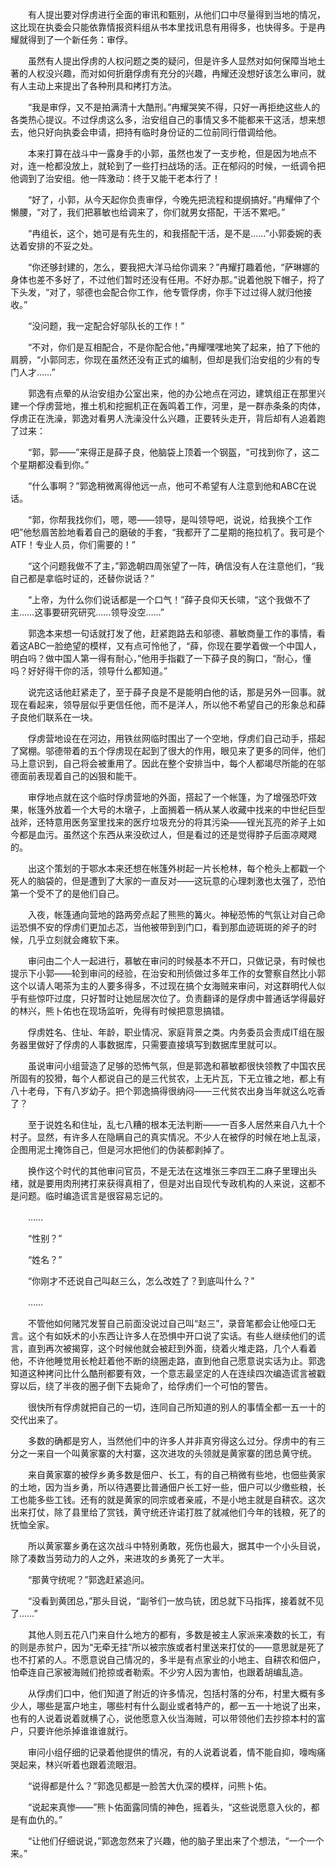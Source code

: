 　　有人提出要对俘虏进行全面的审讯和甄别，从他们口中尽量得到当地的情况，这比现在执委会只能依靠情报资料组从书本里找讯息有用得多，也快得多。于是冉耀就得到了一个新任务：审俘。

　　虽然有人提出俘虏的人权问题之类的疑问，但是许多人显然对如何保障当地土著的人权没兴趣，而对如何折磨俘虏有充分的兴趣，冉耀还没想好该怎么审问，就有人主动上来提出了各种刑具和拷打方法。

　　“我是审俘，又不是拍满清十大酷刑。”冉耀哭笑不得，只好一再拒绝这些人的各类热心提议。不过俘虏这么多，治安组自己的事情又多不能都来干这活，想来想去，他只好向执委会申请，把持有临时身份证的二位前同行借调给他。

　　本来打算在战斗中一露身手的小郭，虽然也发了一支步枪，但是因为地点不对，连一枪都没放上，就轮到了一些打扫战场的活。正在郁闷的时候，一纸调令把他调到了治安组。他一阵激动：终于又能干老本行了！

　　“好了，小郭，从今天起你负责审俘，今晚先把流程和提纲搞好。”冉耀伸了个懒腰，“对了，我们把慕敏也给调来了，你们就男女搭配，干活不累吧。”

　　“冉组长，这个，她可是有先生的，和我搭配干活，是不是……”小郭委婉的表达着安排的不妥之处。

　　“你还够封建的，怎么，要我把大洋马给你调来？”冉耀打趣着他，“萨琳娜的身体也差不多好了，不过他们暂时还没有任用。不好办那。”说着他脱下帽子，捋了下头发，“对了，邬德也会配合你工作，他专管俘虏，你手下过过得人就归他接收。”

　　“没问题，我一定配合好邬队长的工作！”

　　“不对，你们是互相配合，不是你配合他，”冉耀嘿嘿地笑了起来，拍了下他的肩膀，“小郭同志，你现在虽然还没有正式的编制，但却是我们治安组的少有的专门人才……”

　　郭逸有点晕的从治安组办公室出来，他的办公地点在河边，建筑组正在那里兴建一个俘虏营地，推土机和挖掘机正在轰鸣着工作，河里，是一群赤条条的肉体，俘虏正在洗澡，郭逸对看男人洗澡没什么兴趣，正要转头走开，背后却有人追着跑了过来：

　　“郭，郭——”来得正是薛子良，他脑袋上顶着一个钢盔，“可找到你了，这二个星期都没看到你。”

　　“什么事啊？”郭逸稍微离得他远一点，他可不希望有人注意到他和ABC在说话。

　　“郭，你帮我找你们，嗯，嗯——领导，是叫领导吧，说说，给我换个工作吧”他愁眉苦脸地看着自己的磨破的手套，“我都开了二星期的拖拉机了。我可是个ATF！专业人员，你们需要的！”

　　“这个问题我做不了主，”郭逸朝四周张望了一阵，确信没有人在注意他们，“我自己都是拿临时证的，还替你说话？”

　　“上帝，为什么你们说话都是一个口气！”薛子良仰天长啸，“这个我做不了主……这事要研究研究……领导没空……”

　　郭逸本来想一句话就打发了他，赶紧跑路去和邬德、慕敏商量工作的事情，看着这ABC一脸绝望的模样，又有点可怜他了，“薛，你现在要学着做一个中国人，明白吗？做中国人第一得有耐心，”他用手指戳了一下薛子良的胸口，“耐心，懂吗？好好得干你的活，领导什么都知道。”

　　说完这话他赶紧走了，至于薛子良是不是能明白他的话，那是另外一回事。就现在看起来，领导层似乎更信任他，而不是洋人，所以他不希望自己的形象总和薛子良他们联系在一块。

　　俘虏营地设在在河边，用铁丝网临时围出了一个空地，俘虏们自己动手，搭起了窝棚。邬德带着的五个俘虏现在起到了很大的作用，眼见来了更多的同伴，他们马上意识到，自己将会被重用了。因此在整个安排当中，每个人都竭尽所能的在邬德面前表现着自己的凶狠和能干。

　　审俘地点就在这个临时俘虏营地的外面，搭起了一个帐篷，为了增强恐吓效果，帐篷外放着一个大号的木墩子，上面搁着一柄从某人收藏中找来的中世纪巨型战斧，还特意用医务室里找来的医疗垃圾充分的将其污染——锃光瓦亮的斧子上如今都是血污。虽然这个东西从来没砍过人，但是看过的还是觉得脖子后面凉飕飕的。

　　出这个策划的于鄂水本来还想在帐篷外树起一片长枪林，每个枪头上都戳一个死人的脑袋的，但是遭到了大家的一直反对——这玩意的心理刺激也太强了，恐怕第一个受不了的是他们自己。

　　入夜，帐篷通向营地的路两旁点起了熊熊的篝火。神秘恐怖的气氛让对自己命运恐惧不安的俘虏们更加忐忑，当他被带到到门口，看到那血迹斑斑的斧子的时候，几乎立刻就会瘫软下来。

　　审问由二个人一起进行，慕敏在审问的时候基本不开口，只做记录，有时候也提示下小郭——轮到审问的经验，在治安和刑侦做过多年工作的女警察自然比小郭这个以请人喝茶为主的人要多得多，不过现在搞个女海贼来审问，对这群明代人似乎有些惊吓过度，只好暂时让她屈居次位了。负责翻译的是俘虏中普通话学得最好的林兴，熊卜佑也在现场监听，免得有时候把意思搞错。

　　俘虏姓名、住址、年龄，职业情况、家庭背景之类。内务委员会责成IT组在服务器里做好了俘虏的人事数据库，只需要直接填写到数据库里就可以。

　　虽说审问小组营造了足够的恐怖气氛，但是郭逸和慕敏都很快领教了中国农民所固有的狡猾，每个人都说自己的是三代贫农，上无片瓦，下无立锥之地，都上有八十老母，下有八岁幼子。把个郭逸搞得很纳闷——三代贫农出身当年就这么吃香了？

　　至于说姓名和住址，乱七八糟的根本无法判断——一百多人居然来自八九十个村子。显然，有许多人在隐瞒自己的真实情况。不少人在被俘的时候在地上乱滚，企图用泥土掩饰自己，但是河水把他们的伪装都剥掉了。

　　换作这个时代的其他审问官员，不是无法在这堆张三李四王二麻子里理出头绪，就是要用肉刑拷打来获得真相了，但是对出自现代专政机构的人来说，这都不是问题。临时编造谎言是很容易忘记的。

　　……

　　“性别？”

　　“姓名？”

　　“你刚才不还说自己叫赵三么，怎么改姓了？到底叫什么？”

　　……

　　不管他如何赌咒发誓自己前面没说过自己叫“赵三”，录音笔都会让他哑口无言。这个有如妖术的小东西让许多人在恐惧中开口说了实话。有些人继续他们的谎言，直到再次被揭穿，这个时候他就会被赶到外面，绕着火堆走路，几个人看着他，不许他睡觉用长枪赶着他不断的绕圈走路，直到他自己愿意说实话为止。郭逸知道这种拷问比什么酷刑都要有效，一个意志最坚定的人在连续四次编造谎言被戳穿以后，绕了半夜的圈子倒下去毙命了，给俘虏们一个可怕的警告。

　　很快所有俘虏就把自己的一切，连同自己所知道的别人的事情全都一五一十的交代出来了。

　　多数的确都是穷人，当然他们中的许多人并非真穷得这么过分。俘虏中的有三分之一来自一个叫黄家寨的大村寨，这次进攻的头领就是黄家寨的团总黄守统。

　　来自黄家寨的被俘乡勇多数是佃户、长工，有的自己稍微有些地，也佃些黄家的土地，因为当乡勇，所以待遇要比普通佃户长工好一些，佃户可以少缴些粮，长工也能多些工钱。还有的就是黄家的同宗或者亲戚，不是小地主就是自耕农。这次出来打仗，除了县里给了赏钱，黄守统还许诺打胜了就减他们今年的钱粮，死了的抚恤全家。

　　所以黄家寨乡勇在这次战斗中特别勇敢，死伤也最大，据其中一个小头目说，除了凑数当劳动力的人之外，来进攻的乡勇死了一大半。

　　“那黄守统呢？”郭逸赶紧追问。

　　“没看到黄团总，”那头目说，“副爷们一放鸟铳，团总就下马指挥，接着就不见了……”

　　其他人则五花八门来自什么地方的都有，多数是被主人家派来凑数的长工，有的则是赤贫户，因为“无牵无挂”所以被宗族或者村里送来打仗的——意思就是死了也不打紧的人。不愿意说自己情况的，多半是有点家业的小地主、自耕农和佃户，怕牵连自己家被海贼们抢掠或者勒索。不少穷人因为害怕，也跟着胡编乱造。

　　从俘虏们口中，他们知道了附近的许多情况，包括村落的分布，村里大概有多少人，哪些是富户地主，哪些村有什么副业或者特产的，都一五一十地说了出来，也有的人说着说着就横了心，说他愿意入伙当海贼，可以带领他们去抄掠本村的富户，只要许他杀掉谁谁谁就行。

　　审问小组仔细的记录着他提供的情况，有的人说着说着，情不能自抑，嚎啕痛哭起来，林兴听着也跟着流眼泪。

　　“说得都是什么？”郭逸见都是一脸苦大仇深的模样，问熊卜佑。

　　“说起来真惨——”熊卜佑面露同情的神色，摇着头，“这些说愿意入伙的，都是有血仇的。”

　　“让他们仔细说说，”郭逸忽然来了兴趣，他的脑子里出来了个想法，“一个一个来。”
